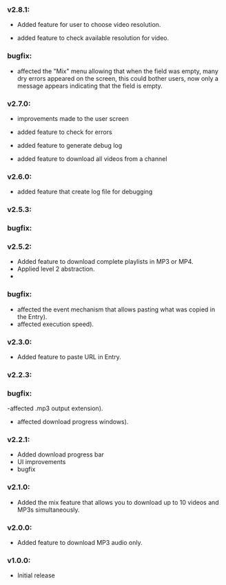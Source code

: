 ### v2.8.1:

- Added feature for user to choose video resolution.

- added feature to check available resolution for video.

### bugfix:

- affected the "Mix" menu allowing that when the field was empty, many dry errors appeared on the screen, this could bother users, now only a message appears indicating that the field is empty.

### v2.7.0:

- improvements made to the user screen

- added feature to check for errors

- added feature to generate debug log

- added feature to download all videos from a channel

### v2.6.0:

- added feature that create log file for debugging

### v2.5.3:

### bugfix:

### v2.5.2:

- Added feature to download complete playlists in MP3 or MP4.
- Applied level 2 abstraction.
- 
### bugfix: 

- affected the event mechanism that allows pasting what was copied in the Entry).
- affected execution speed).


### v2.3.0:

- Added feature to paste URL in Entry.

### v2.2.3:

### bugfix: 

-affected .mp3 output extension).
- affected download progress windows).

### v2.2.1:

- Added download progress bar
- UI improvements
- bugfix

### v2.1.0:

- Added the mix feature that allows you to download up to 10 videos and MP3s simultaneously.

### v2.0.0:

- Added feature to download MP3 audio only.

### v1.0.0:

- Initial release

